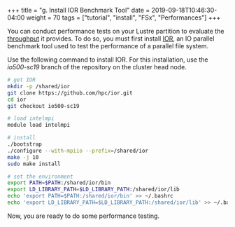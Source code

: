 +++
title = "g. Install IOR Benchmark Tool"
date = 2019-09-18T10:46:30-04:00
weight = 70
tags = ["tutorial", "install", "FSx", "Performances"]
+++

You can conduct performance tests on your Lustre partition to evaluate the [throughput](https://docs.aws.amazon.com/fsx/latest/LustreGuide/performance.html#fsx-aggregate-perf) it provides. To do so, you must first install [IOR](https://github.com/hpc/ior), an IO parallel benchmark tool used to test the performance of a parallel file system.


Use the following command to install IOR. For this installation, use the *io500-sc19* branch of the repository on the cluster head node.

```bash
# get IOR
mkdir -p /shared/ior
git clone https://github.com/hpc/ior.git
cd ior
git checkout io500-sc19

# load intelmpi
module load intelmpi

# install
./bootstrap
./configure --with-mpiio --prefix=/shared/ior
make -j 10
sudo make install

# set the environment
export PATH=$PATH:/shared/ior/bin
export LD_LIBRARY_PATH=$LD_LIBRARY_PATH:/shared/ior/lib
echo 'export PATH=$PATH:/shared/ior/bin' >> ~/.bashrc
echo 'export LD_LIBRARY_PATH=$LD_LIBRARY_PATH:/shared/ior/lib' >> ~/.bashrc
```

Now, you are ready to do some performance testing.
